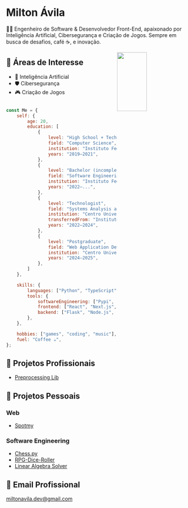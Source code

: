 # Milton Ávila
👨‍💻 Engenheiro de Software & Desenvolvedor Front-End, apaixonado por Inteligência Artificial, Cibersegurança e Criação de Jogos. Sempre em busca de desafios, café ☕, e inovação.

<img width="40%" height="160em" style="float: right;" src="https://github-readme-stats.vercel.app/api/top-langs/?username=Milton-Avila&layout=compact&langs_count=7&theme=dark"/>

## 🎯 Áreas de Interesse
- 🧠 Inteligência Artificial
- 🛡️ Cibersegurança
- 🎮 Criação de Jogos
```javascript

const Me = {
    self: {
        age: 20,
        education: [
            {
                level: "High School + Technical",
                field: "Computer Science",
                institution: "Instituto Federal de Goiás",
                years: "2019–2021",
            },
            {
                level: "Bachelor (incomplete)",
                field: "Software Engineering",
                institution: "Instituto Federal de Goiás",
                years: "2022–...",
            },
            {
                level: "Technologist",
                field: "Systems Analysis and Development",
                institution: "Centro Universitário ETEP",
                transferredFrom: "Instituto Federal de Goiás",
                years: "2022–2024",
            },
            {
                level: "Postgraduate",
                field: "Web Application Development",
                institution: "Centro Universitário ETEP",
                years: "2024–2025",
            },
        ]
    },

    skills: {
        languages: ["Python", "TypeScript", "JavaScript", "Ruby", "HTML & CSS"],
        tools: {
            softwareEngineering: ["Pypi", "Docker", "Jupyter", "Pandas", "Matplotlib", "NLTK", "Sklearn"],
            frontend: ["React", "Next.js", "Tailwind CSS", "Bootstrap"],
            backend: ["Flask", "Node.js", "Ruby on Rails"],
        },
    },

    hobbies: ["games", "coding", "music"],
    fuel: "Coffee ☕",
};
```

## 💼 Projetos Profissionais
- [Preprocessing Lib](https://github.com/TJGO-DIACDE/berna_tjgo_diacde_lib)

## 🚀 Projetos Pessoais

### Web
- [Spotmy](https://github.com/Milton-Avila/Spotmy)

### Software Engineering
- [Chess.py](https://github.com/Milton-Avila/Chess.py)
- [RPG-Dice-Roller](https://github.com/Milton-Avila/RPG-Dice-Roller)
- [Linear Algebra Solver](https://github.com/Milton-Avila/Linear-Algebra-Solver)

## 📧 Email Profissional
<miltonavila.dev@gmail.com>
